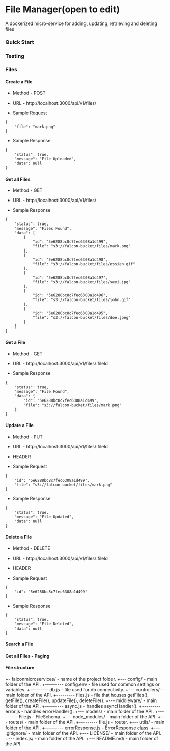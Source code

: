 # File Manager(open to edit)

A dockerized micro-service for adding, updating, retrieving and deleting files

### Quick Start

### Testing

### Files

#### Create a File

* Method - POST

* URL - http://localhost:3000/api/v1/files/

* Sample Request

```
{
    "file": "mark.png"
}
```

* Sample Response

```
{
    "status": true,
    "message": "File Uploaded",
    "data": null
}
```

#### Get all Files

* Method - GET

* URL - http://localhost:3000/api/v1/files/

* Sample Response

```
{
    "status": true,
    "message": "Files Found",
    "data": [
        {
            "id": "5e6288bc8c7fec6308a1d499",
            "file": "s3://falcon-bucket/files/mark.png"
        },
        {
            "id": "5e6288bc8c7fec6308a1d498",
            "file": "s3://falcon-bucket/files/essien.gif"
        },
        {
            "id": "5e6288bc8c7fec6308a1d497",
            "file": "s3://falcon-bucket/files/seyi.jpg"
        },
        {
            "id": "5e6288bc8c7fec6308a1d496",
            "file": "s3://falcon-bucket/files/john.gif"
        },
        {
            "id": "5e6288bc8c7fec6308a1d495",
            "file": "s3://falcon-bucket/files/doe.jpeg"
        }
    ]
}
```

#### Get a File

* Method - GET

* URL - http://localhost:3000/api/v1/files/:fileId

* Sample Response

```
{
    "status": true,
    "message": "File Found",
    "data": {
        "id": "5e6288bc8c7fec6308a1d499",
        "file": "s3://falcon-bucket/files/mark.png"
    }
}
```

#### Update a File

* Method - PUT

* URL - http://localhost:3000/api/v1/files/:fileId

* HEADER

* Sample Request

```
{
    "id": "5e6288bc8c7fec6308a1d499",
    "file": "s3://falcon-bucket/files/mark.png"
}
```

* Sample Response

```
{
    "status": true,
    "message": "File Updated",
    "data": null
}
```

#### Delete a File

* Method - DELETE

* URL - http://localhost:3000/api/v1/files/:fileId

* HEADER

* Sample Request

```
{
    "id": "5e6288bc8c7fec6308a1d499"
}
```

* Sample Response

```
{
    "status": true,
    "message": "File Deleted",
    "data": null
}
```

#### Search a File

#### Get all Files - Paging

#### File structure
+- falconmicroservices/ - name of the project folder.
+--- config/ - main folder of the API.
+--------- config.env - file used for common settings or variables.
+--------- db.js - file used for db connectivity.
+--- controllers/ - main folder of the API.
+--------- files.js - file that houses getFiles(), getFile(), createFile(), updateFile(), deleteFile().
+--- middleware/ - main folder of the API.
+--------- async.js - handles asyncHandler().
+--------- error.js - handles errorHandler().
+--- models/ - main folder of the API.
+--------- File.js - FileSchema.
+--- node_modules/ - main folder of the API.
+--- routes/ - main folder of the API.
+--------- file.js - router.
+--- utils/ - main folder of the API.
+--------- errorResponse.js - ErrorResponse class.
+--- .gitignore/ - main folder of the API.
+--- LICENSE/ - main folder of the API.
+--- index.js/ - main folder of the API.
+--- README.md/ - main folder of the API.
